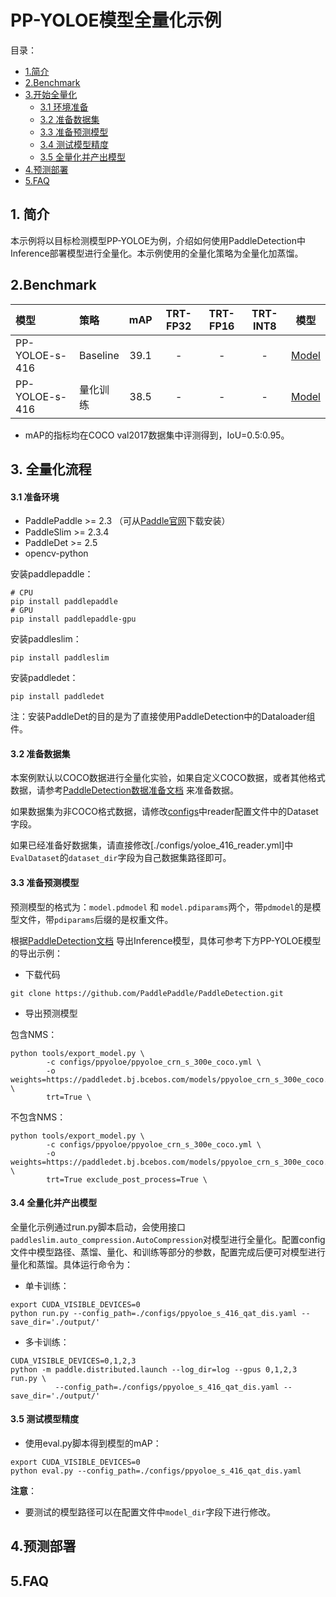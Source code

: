 # PP-YOLOE模型全量化示例

目录：
- [1.简介](#1简介)
- [2.Benchmark](#2Benchmark)
- [3.开始全量化](#全量化流程)
  - [3.1 环境准备](#31-准备环境)
  - [3.2 准备数据集](#32-准备数据集)
  - [3.3 准备预测模型](#33-准备预测模型)
  - [3.4 测试模型精度](#34-测试模型精度)
  - [3.5 全量化并产出模型](#35-全量化并产出模型)
- [4.预测部署](#4预测部署)
- [5.FAQ](5FAQ)

## 1. 简介
本示例将以目标检测模型PP-YOLOE为例，介绍如何使用PaddleDetection中Inference部署模型进行全量化。本示例使用的全量化策略为全量化加蒸馏。


## 2.Benchmark

| 模型  | 策略 | mAP | TRT-FP32 | TRT-FP16 | TRT-INT8  | 模型  |
| :-------- |:-------- |:--------: | :----------------: | :----------------: | :---------------: | :---------------------: |
| PP-YOLOE-s-416 | Baseline | 39.1   |   -   |  -  |  -  | [Model](https://bj.bcebos.com/v1/paddle-slim-models/act/ppyoloe_s_no_postprocess_416.tar) |
| PP-YOLOE-s-416 |  量化训练 | 38.5  |   -  |   -   |  -  | [Model](https://bj.bcebos.com/v1/paddle-slim-models/act/ppyoloe_s_no_postprocess_416_quant.tar) |

- mAP的指标均在COCO val2017数据集中评测得到，IoU=0.5:0.95。

## 3. 全量化流程

#### 3.1 准备环境
- PaddlePaddle >= 2.3 （可从[Paddle官网](https://www.paddlepaddle.org.cn/install/quick?docurl=/documentation/docs/zh/install/pip/linux-pip.html)下载安装）
- PaddleSlim >= 2.3.4
- PaddleDet >= 2.5
- opencv-python

安装paddlepaddle：
```shell
# CPU
pip install paddlepaddle
# GPU
pip install paddlepaddle-gpu
```

安装paddleslim：
```shell
pip install paddleslim
```

安装paddledet：
```shell
pip install paddledet
```
注：安装PaddleDet的目的是为了直接使用PaddleDetection中的Dataloader组件。


#### 3.2 准备数据集

本案例默认以COCO数据进行全量化实验，如果自定义COCO数据，或者其他格式数据，请参考[PaddleDetection数据准备文档](https://github.com/PaddlePaddle/PaddleDetection/blob/release/2.4/docs/tutorials/PrepareDataSet.md) 来准备数据。

如果数据集为非COCO格式数据，请修改[configs](./configs)中reader配置文件中的Dataset字段。

如果已经准备好数据集，请直接修改[./configs/yoloe_416_reader.yml]中`EvalDataset`的`dataset_dir`字段为自己数据集路径即可。

#### 3.3 准备预测模型

预测模型的格式为：`model.pdmodel` 和 `model.pdiparams`两个，带`pdmodel`的是模型文件，带`pdiparams`后缀的是权重文件。

根据[PaddleDetection文档](https://github.com/PaddlePaddle/PaddleDetection/blob/develop/docs/tutorials/GETTING_STARTED_cn.md#8-%E6%A8%A1%E5%9E%8B%E5%AF%BC%E5%87%BA) 导出Inference模型，具体可参考下方PP-YOLOE模型的导出示例：
- 下载代码
```
git clone https://github.com/PaddlePaddle/PaddleDetection.git
```
- 导出预测模型

包含NMS：
```shell
python tools/export_model.py \
        -c configs/ppyoloe/ppyoloe_crn_s_300e_coco.yml \
        -o weights=https://paddledet.bj.bcebos.com/models/ppyoloe_crn_s_300e_coco.pdparams \
        trt=True \
```

不包含NMS：
```shell
python tools/export_model.py \
        -c configs/ppyoloe/ppyoloe_crn_s_300e_coco.yml \
        -o weights=https://paddledet.bj.bcebos.com/models/ppyoloe_crn_s_300e_coco.pdparams \
        trt=True exclude_post_process=True \
```

#### 3.4 全量化并产出模型

全量化示例通过run.py脚本启动，会使用接口```paddleslim.auto_compression.AutoCompression```对模型进行全量化。配置config文件中模型路径、蒸馏、量化、和训练等部分的参数，配置完成后便可对模型进行量化和蒸馏。具体运行命令为：

- 单卡训练：
```
export CUDA_VISIBLE_DEVICES=0
python run.py --config_path=./configs/ppyoloe_s_416_qat_dis.yaml --save_dir='./output/'
```

- 多卡训练：
```
CUDA_VISIBLE_DEVICES=0,1,2,3
python -m paddle.distributed.launch --log_dir=log --gpus 0,1,2,3 run.py \
          --config_path=./configs/ppyoloe_s_416_qat_dis.yaml --save_dir='./output/'
```

#### 3.5 测试模型精度

- 使用eval.py脚本得到模型的mAP：
```
export CUDA_VISIBLE_DEVICES=0
python eval.py --config_path=./configs/ppyoloe_s_416_qat_dis.yaml
```

**注意**：
- 要测试的模型路径可以在配置文件中`model_dir`字段下进行修改。

## 4.预测部署


## 5.FAQ
